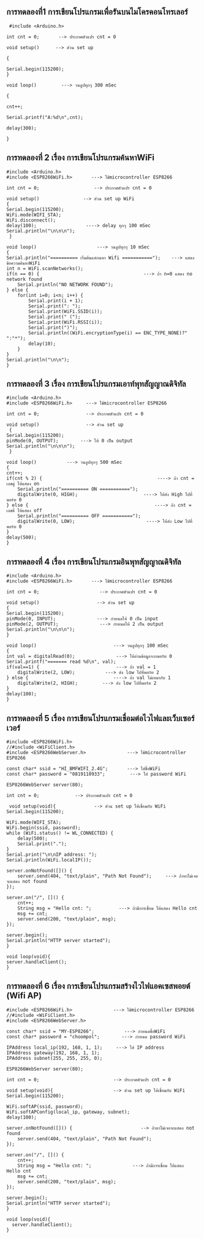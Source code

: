 ## การทดลองที่1 การเขียนโปรแกรมเพื่อรันบนไมโครคอนโทรเลอร์
     #include <Arduino.h>   

    int cnt = 0;       --> ประกาศตัวแปร cnt = 0 

    void setup()      --> ส่วน set up 

    {

	Serial.begin(115200);
    }

    void loop()         ---> วนลูปทุกๆ 300 mSec

    {

	cnt++;
	
	Serial.printf("A:%d\n",cnt);
	
	delay(300);
	
    }
## การทดลองที่ 2 เรื่อง การเขียนโปรแกรมค้นหาWiFi
    #include <Arduino.h>
    #include <ESP8266WiFi.h>       ---> ใช้microcontroller ESP8266

    int cnt = 0;                    --> ประกาศตัวแปร cnt = 0

    void setup()                --> ส่วน set up WiFi
    {
	Serial.begin(115200);
	WiFi.mode(WIFI_STA);
	WiFi.disconnect();
	delay(100);                  ----> delay ทุกๆ 100 mSec
	Serial.println("\n\n\n");
     }

    void loop()                      ---> วนลูปทุกๆ 10 mSec
    {
	Serial.println("========== เริ่มต้นแสกนหา Wifi ===========");    ---> แสดงข้อความค้นหาWiFi
	int n = WiFi.scanNetworks();
	if(n == 0) {                                      ---> ถ้า n=0 แสดง no network found
		Serial.println("NO NETWORK FOUND");
	} else {
		for(int i=0; i<n; i++) {
			Serial.print(i + 1);
			Serial.print(": ");
			Serial.print(WiFi.SSID(i));
			Serial.print(" (");
			Serial.print(WiFi.RSSI(i));
			Serial.print(")");
			Serial.println((WiFi.encryptionType(i) == ENC_TYPE_NONE)?" ":"*");
			delay(10);
		}
	}
	Serial.println("\n\n");
    }
 ## การทดลองที่ 3 เรื่อง การเขียนโปรแกรมเอาท์พุทสัญญาณดิจิทัล
    
    #include <Arduino.h>
    #include <ESP8266WiFi.h>     ---> ใช้microcontroller ESP8266

    int cnt = 0;                 --> ประกาศตัวแปร cnt = 0

    void setup()                 --> ส่วน set up
     {
	Serial.begin(115200);
	pinMode(0, OUTPUT);        ---> ให้ 0 เป็น output
	Serial.println("\n\n\n");
     }

    void loop()           ---> วนลูปทุกๆ 500 mSec
    {
	cnt++;
	if(cnt % 2) {                                          ----> ถ้า cnt = เลขคู่ ให้แสดง on
		Serial.println("========== ON ===========");
		digitalWrite(0, HIGH);                        ----> ให้ส่ง High ไปที่พอร์ท 0 
	} else {                                              ----> ถ้า cnt = เลขคี่ ให้แสดง off
		Serial.println("========== OFF ===========");
		digitalWrite(0, LOW);                          ----> ให้ส่ง Low ไปที่พอร์ท 0 
	}
	delay(500);
    }
    
 ## การทดลองที่ 4 เรื่อง การเขียนโปรแกรมอินพุทสัญญาณดิจิทัล
    #include <Arduino.h>
    #include <ESP8266WiFi.h>       ---> ใช้microcontroller ESP8266

    int cnt = 0;                      --> ประกาศตัวแปร cnt = 0

    void setup()                     --> ส่วน set up
    {
	Serial.begin(115200);
	pinMode(0, INPUT);               ---> กำหนดให้ 0 เป็น input
	pinMode(2, OUTPUT);               ---> กำหนดให้ 2 เป็น output
	Serial.println("\n\n\n");
    }

    void loop()                            ---> วนลูปทุกๆ 100 mSec
    {
	int val = digitalRead(0);               ---> ให้อ่านข้อมูลจากพอร์ท 0
	Serial.printf("======= read %d\n", val);
	if(val==1) {                            ---> ถ้า val = 1
		digitalWrite(2, LOW);           ---> ส่ง low ไปที่พอร์ท 2
	} else {                               ----> ถ้า val ไม่เทมากับ 1
		digitalWrite(2, HIGH);         ---> ส่ง low ไปที่พอร์ท 2
	}
	delay(100);
    }


## การทดลองที่ 5 เรื่อง การเขียนโปรแกรมเชื่อมต่อไวไฟและเว็บเซอร์เวอร์
    #include <ESP8266WiFi.h>
    //#include <WiFiClient.h>
    #include <ESP8266WebServer.h>               ---> ใช้microcontroller ESP8266

    const char* ssid = "HI_BMFWIFI_2.4G";       ---> ใส่ชื่อWiFi
    const char* password = "0819110933";         ---> ใส่ password WiFi

    ESP8266WebServer server(80);

    int cnt = 0;             --> ประกาศตัวแปร cnt = 0

     void setup(void){              --> ส่วน set up ให้เชื่อมกับ WiFi
	Serial.begin(115200);

	WiFi.mode(WIFI_STA);
	WiFi.begin(ssid, password);
	while (WiFi.status() != WL_CONNECTED) {
		delay(500);
		Serial.print(".");
	}
	Serial.print("\n\nIP address: ");
	Serial.println(WiFi.localIP());

	server.onNotFound([]() {
		server.send(404, "text/plain", "Path Not Found");     ---> ถ้าหาไม่เจอจะแสดง not found
	});

	server.on("/", []() {
		cnt++;
		String msg = "Hello cnt: ";          ---> ถ้ามีการเชื่อม ให้แสดง Hello cnt
		msg += cnt;
		server.send(200, "text/plain", msg);
	});

	server.begin();
	Serial.println("HTTP server started");
    }

    void loop(void){
    server.handleClient();
    }
    
 ## การทดลองที่ 6 เรื่อง การเขียนโปรแกรมสร้างไวไฟแอคเซสพอยต์ (Wifi AP)
    #include <ESP8266WiFi.h>               ---> ใช้microcontroller ESP8266
    //#include <WiFiClient.h>
    #include <ESP8266WebServer.h>

    const char* ssid = "MY-ESP8266";           ---> กำหนดชื่อWiFi
    const char* password = "choompol";        ---> กำหนด password WiFi

    IPAddress local_ip(192, 168, 1, 1);     ---> ใส่ IP address
    IPAddress gateway(192, 168, 1, 1);
    IPAddress subnet(255, 255, 255, 0);

    ESP8266WebServer server(80);

    int cnt = 0;                           --> ประกาศตัวแปร cnt = 0

    void setup(void){                      --> ส่วน set up ให้เชื่อมกับ WiFi
	Serial.begin(115200);

	WiFi.softAP(ssid, password);          
	WiFi.softAPConfig(local_ip, gateway, subnet);
	delay(100);

	server.onNotFound([]() {                         --> ถ้าหาไม่เจอจะแสดง not found
		server.send(404, "text/plain", "Path Not Found");
	});

	server.on("/", []() {
		cnt++;
		String msg = "Hello cnt: ";               ---> ถ้ามีการเชื่อม ให้แสดง Hello cnt
		msg += cnt;
		server.send(200, "text/plain", msg);
	});

	server.begin();
	Serial.println("HTTP server started");
    }

    void loop(void){
      server.handleClient();
    }
